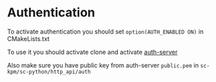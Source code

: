 # Authentication

To activate authentication you should set `option(AUTH_ENABLED ON)` in CMakeLists.txt

To use it you should activate clone and activate [auth-server](https://github.com/ostis-ai/sc-server-auth)

Also make sure you have public key from auth-server `public.pem` in `sc-kpm/sc-python/http_api/auth`